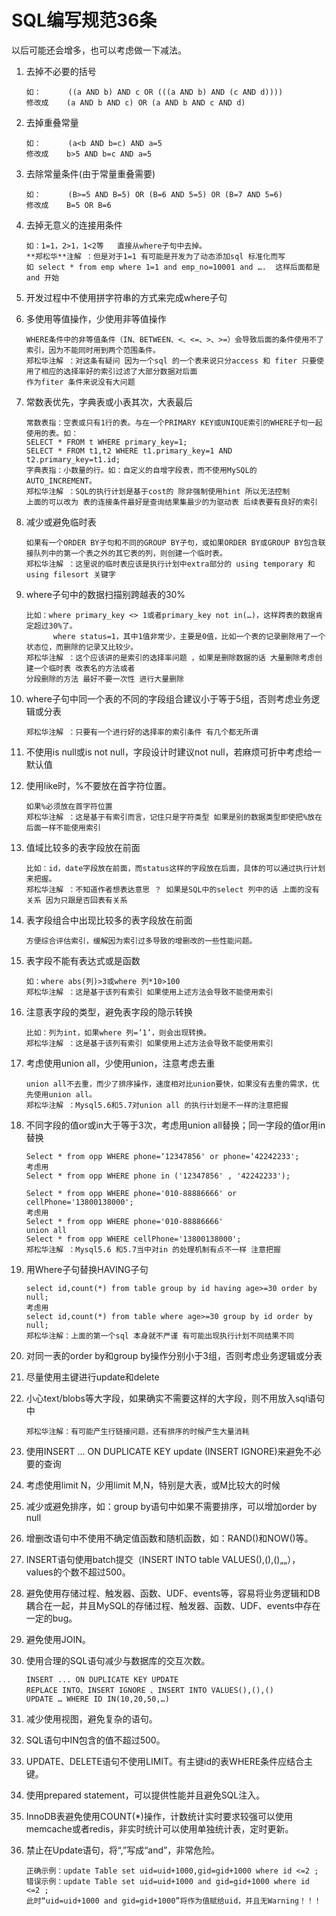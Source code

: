 # SQL编写规范36条
以后可能还会增多，也可以考虑做一下减法。

1. 去掉不必要的括号

    ```
    如：      ((a AND b) AND c OR (((a AND b) AND (c AND d)))) 
    修改成    (a AND b AND c) OR (a AND b AND c AND d)
    ```

2. 去掉重叠常量

    ```
    如：      (a<b AND b=c) AND a=5
    修改成    b>5 AND b=c AND a=5
    ```
    
3.	去除常量条件(由于常量重叠需要)

    ```
    如：      (B>=5 AND B=5) OR (B=6 AND 5=5) OR (B=7 AND 5=6)
    修改成    B=5 OR B=6
    ```
4. 去掉无意义的连接用条件

    ```
    如：1=1，2>1，1<2等   直接从where子句中去掉。
    **郑松华**注解 ：但是对于1=1 有可能是开发为了动态添加sql 标准化而写 
    如 select * from emp where 1=1 and emp_no=10001 and ….  这样后面都是and 开始 
    ```
    
5.	开发过程中不使用拼字符串的方式来完成where子句

6.	多使用等值操作，少使用非等值操作

    ```
    WHERE条件中的非等值条件（IN、BETWEEN、<、<=、>、>=）会导致后面的条件使用不了索引，因为不能同时用到两个范围条件。
    郑松华注解 ：对这条有疑问 因为一个sql 的一个表来说只分access 和 fiter 只要使用了相应的选择率好的索引过滤了大部分数据对后面
    作为fiter 条件来说没有大问题 
    ```
7.	常数表优先，字典表或小表其次，大表最后

    ```
    常数表指：空表或只有1行的表。与在一个PRIMARY KEY或UNIQUE索引的WHERE子句一起使用的表。如：
    SELECT * FROM t WHERE primary_key=1;
    SELECT * FROM t1,t2 WHERE t1.primary_key=1 AND t2.primary_key=t1.id;
    字典表指：小数量的行。如：自定义的自增字段表，而不使用MySQL的AUTO_INCREMENT。
    郑松华注解 ：SQL的执行计划是基于cost的 除非强制使用hint 所以无法控制
    上面的可以改为 表的连接条件最好是查询结果集最少的为驱动表 后续表要有良好的索引
    ```
8.	减少或避免临时表

    ```
    如果有一个ORDER BY子句和不同的GROUP BY子句，或如果ORDER BY或GROUP BY包含联接队列中的第一个表之外的其它表的列，则创建一个临时表。
    郑松华注解 ：这里说的临时表应该是执行计划中extra部分的 using temporary 和 using filesort 关键字 
    ```
9.	where子句中的数据扫描别跨越表的30%

    ```
    比如：where primary_key <> 1或者primary_key not in(…)，这样跨表的数据肯定超过30%了。
          where status=1，其中1值非常少，主要是0值，比如一个表的记录删除用了一个状态位，而删除的记录又比较少。
    郑松华注解 ：这个应该讲的是索引的选择率问题 ，如果是删除数据的话 大量删除考虑创建一个临时表 改表名的方法或者
    分段删除的方法 最好不要一次性 进行大量删除
    ```
10.	where子句中同一个表的不同的字段组合建议小于等于5组，否则考虑业务逻辑或分表

    ```
    郑松华注解 ：只要有一个进行好的选择率的索引条件 有几个都无所谓
    ```
11. 不使用is null或is not null，字段设计时建议not null，若麻烦可折中考虑给一默认值

12. 使用like时，%不要放在首字符位置。

    ```
    如果%必须放在首字符位置
    郑松华注解 ：这是基于有索引而言，记住只是字符类型 如果是别的数据类型即使把%放在后面一样不能使用索引
    ```
13. 值域比较多的表字段放在前面
    
    ```
    比如：id，date字段放在前面，而status这样的字段放在后面，具体的可以通过执行计划来把握。
    郑松华注解 ：不知道作者想表达意思 ？ 如果是SQL中的select 列中的话 上面的没有关系 因为只跟是否回表有关系
    ```
14. 表字段组合中出现比较多的表字段放在前面

    ```
    方便综合评估索引，缓解因为索引过多导致的增删改的一些性能问题。
    ```
15. 表字段不能有表达式或是函数

    ```
    如：where abs(列)>3或where 列*10>100
    郑松华注解 ：这是基于该列有索引 如果使用上述方法会导致不能使用索引
    ```
16. 注意表字段的类型，避免表字段的隐示转换

    ```
    比如：列为int，如果where 列=’1’，则会出现转换。
    郑松华注解 ：这是基于该列有索引 如果使用上述方法会导致不能使用索引
    ```

17. 考虑使用union all，少使用union，注意考虑去重

    ```
    union all不去重，而少了排序操作，速度相对比union要快，如果没有去重的需求，优先使用union all。
    郑松华注解 ：Mysql5.6和5.7对union all 的执行计划是不一样的注意把握
    ```
    
18. 不同字段的值or或in大于等于3次，考虑用union all替换；同一字段的值or用in替换

    ```
    Select * from opp WHERE phone=‘12347856' or phone=‘42242233';
    考虑用
    Select * from opp WHERE phone in ('12347856' , '42242233');
    
    Select * from opp WHERE phone='010-88886666' or cellPhone='13800138000'; 
    考虑用
    Select * from opp WHERE phone='010-88886666' 
    union all
    Select * from opp WHERE cellPhone='13800138000';
    郑松华注解 ：Mysql5.6 和5.7当中对in 的处理机制有点不一样 注意把握
    ```

19. 用Where子句替换HAVING子句

    ```
    select id,count(*) from table group by id having age>=30 order by null;
    考虑用
    select id,count(*) from table where age>=30 group by id order by null;
    郑松华注解：上面的第一个sql 本身就不严谨 有可能出现执行计划不同结果不同
    ```
20. 对同一表的order by和group by操作分别小于3组，否则考虑业务逻辑或分表
21. 尽量使用主键进行update和delete
22. 小心text/blobs等大字段，如果确实不需要这样的大字段，则不用放入sql语句中
    
    ```
    郑松华注解：有可能产生行链接问题，还有排序的时候产生大量消耗
    ```
23. 使用INSERT ... ON DUPLICATE KEY update (INSERT IGNORE)来避免不必要的查询
24. 考虑使用limit N，少用limit M,N，特别是大表，或M比较大的时候
25. 减少或避免排序，如：group by语句中如果不需要排序，可以增加order by null
26. 增删改语句中不使用不确定值函数和随机函数，如：RAND()和NOW()等。
27. INSERT语句使用batch提交（INSERT INTO table VALUES(),(),()„„），values的个数不超过500。
28. 避免使用存储过程、触发器、函数、UDF、events等，容易将业务逻辑和DB耦合在一起，并且MySQL的存储过程、触发器、函数、UDF、events中存在一定的bug。
29. 避免使用JOIN。
30. 使用合理的SQL语句减少与数据库的交互次数。

    ```
    INSERT ... ON DUPLICATE KEY UPDATE
    REPLACE INTO、INSERT IGNORE 、INSERT INTO VALUES(),(),()
    UPDATE … WHERE ID IN(10,20,50,…)
    ```
31. 减少使用视图，避免复杂的语句。
32. SQL语句中IN包含的值不超过500。
33. UPDATE、DELETE语句不使用LIMIT。有主键id的表WHERE条件应结合主键。
34. 使用prepared statement，可以提供性能并且避免SQL注入。
35. InnoDB表避免使用COUNT(*)操作，计数统计实时要求较强可以使用memcache或者redis，非实时统计可以使用单独统计表，定时更新。
36. 禁止在Update语句，将“,”写成“and”，非常危险。

    ```
    正确示例：update Table set uid=uid+1000,gid=gid+1000 where id <=2 ;
    错误示例：update Table set uid=uid+1000 and gid=gid+1000 where id <=2 ;
    此时“uid=uid+1000 and gid=gid+1000”将作为值赋给uid，并且无Warning！！！
    ```

